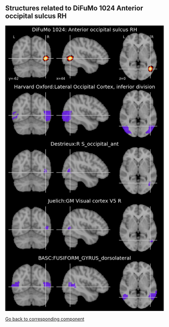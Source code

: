 


## Structures related to DiFuMo 1024 Anterior occipital sulcus RH

![858](858.jpg "Structures related to DiFuMo 1024 Anterior occipital sulcus RH")

[Go back to corresponding component](https://parietal-inria.github.io/DiFuMo/1024/html/858.html)